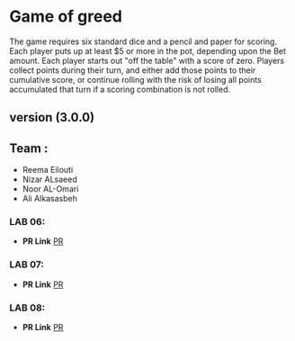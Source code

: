 # Game of greed

The game requires six standard dice and a pencil and paper for scoring. Each player puts up at least $5 or more in the pot, depending upon the Bet amount. Each player starts out "off the table" with a score of zero. Players collect points during their turn, and either add those points to their cumulative score, or continue rolling with the risk of losing all points accumulated that turn if a scoring combination is not rolled.

## version (3.0.0)

## Team :

- Reema Eilouti
- Nizar ALsaeed
- Noor AL-Omari
- Ali Alkasasbeh


### LAB 06:
- **PR Link** [PR](https://github.com/reema-eilouti/game-of-greed/pull/3) 
### LAB 07:
- **PR Link** [PR](https://github.com/reema-eilouti/game-of-greed/pull/5) 
### LAB 08:
- **PR Link** [PR](https://github.com/reema-eilouti/game-of-greed/pull/7) 

